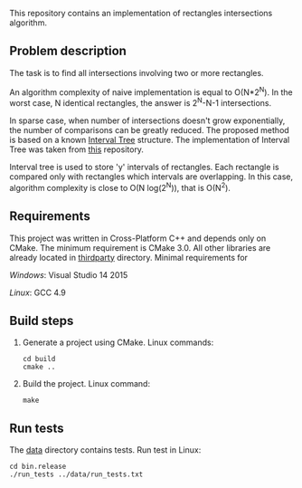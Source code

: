 This repository contains an implementation of rectangles intersections algorithm.

## Problem description
The task is to find all intersections involving two or more rectangles.

An algorithm complexity of naive implementation is equal to O(N*2<sup>N</sup>). In the worst case, N identical rectangles, the answer is 2<sup>N</sup>-N-1 intersections.

In sparse case, when number of intersections doesn't grow exponentially, the number of comparisons can be greatly reduced. The proposed method is based on a known [Interval Tree](https://en.wikipedia.org/wiki/Interval_tree) structure. The implementation of Interval Tree was taken from [this](https://github.com/IvanPinezhaninov/IntervalTree) repository.

Interval tree is used to store 'y' intervals of rectangles. Each rectangle is compared only with rectangles which intervals are overlapping. In this case, algorithm complexity is close to O(N log(2<sup>N</sup>)), that is O(N<sup>2</sup>).

## Requirements
This project was written in Cross-Platform C++ and depends only on CMake. The minimum requirement is CMake 3.0. All other libraries are already located in [thirdparty](thirdparty/) directory.
Minimal requirements for

*Windows*:
    Visual Studio 14 2015

*Linux*:
    GCC 4.9

## Build steps
1. Generate a project using CMake. Linux commands:

       cd build
       cmake ..

2. Build the project. Linux command:

       make

## Run tests
The [data](data/) directory contains tests. Run test in Linux:

    cd bin.release
    ./run_tests ../data/run_tests.txt

